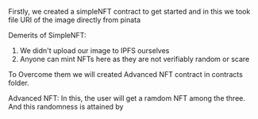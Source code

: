 Firstly, we created a simpleNFT contract to get started and in this 
we took file URI of the image directly from pinata 

Demerits of SimpleNFT:

1. We didn't upload our image to IPFS ourselves
2. Anyone can mint NFTs here as they are not verifiably random or scare

To Overcome them we will created Advanced NFT contract in contracts folder.

Advanced NFT:
In this, the user will get a ramdom NFT among the three. 
And this randomness is attained by
